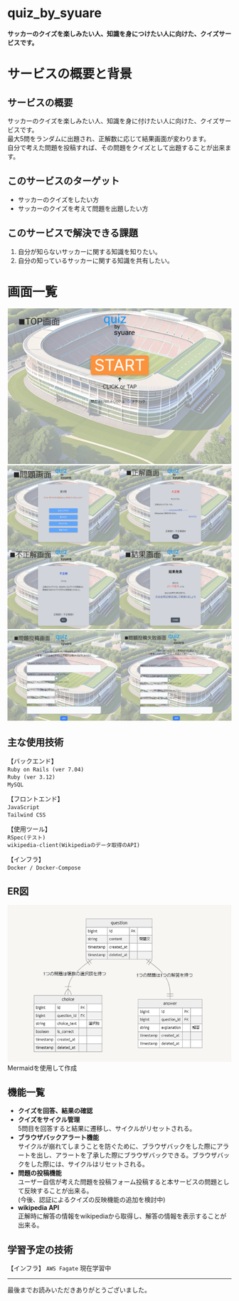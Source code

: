 # quiz_by_syuare
**サッカーのクイズを楽しみたい人、知識を身につけたい人に向けた、クイズサービスです。**

# サービスの概要と背景

## サービスの概要
サッカーのクイズを楽しみたい人、知識を身に付けたい人に向けた、クイズサービスです。<br>
最大5問をランダムに出題され、正解数に応じて結果画面が変わります。<br>
自分で考えた問題を投稿すれば、その問題をクイズとして出題することが出来ます。<br>


## このサービスのターゲット
* サッカーのクイズをしたい方
* サッカーのクイズを考えて問題を出題したい方

## このサービスで解決できる課題
1. 自分が知らないサッカーに関する知識を知りたい。<br>
2. 自分の知っているサッカーに関する知識を共有したい。

# 画面一覧
![Example Image](image_TOP-page.png)<br>
![Example Image](image_all-page.png)<br>
![Example Image](image_form.png)<br>


## 主な使用技術 
【バックエンド】<br>
``Ruby on Rails (ver 7.04)``<br>
``Ruby (ver 3.12)``<br>
``MySQL``<br>

【フロントエンド】<br>
``JavaScript``<br>
``Tailwind CSS``<br>

【使用ツール】<br>
``RSpec(テスト)``<br>
``wikipedia-client(Wikipediaのデータ取得のAPI)``<br>

【インフラ】<br>
``Docker / Docker-Compose`` <br>

## ER図
![Example Image](image_ER-figure.png)<br>
Mermaidを使用して作成<br>

## 機能一覧
* **クイズを回答、結果の確認**
* **クイズをサイクル管理**<br>5問目を回答すると結果に遷移し、サイクルがリセットされる。
* **ブラウザバックアラート機能**<br>サイクルが崩れてしまうことを防ぐために、ブラウザバックをした際にアラートを出し、アラートを了承した際にブラウザバックできる。ブラウザバックをした際には、サイクルはリセットされる。
* **問題の投稿機能**<br>ユーザー自信が考えた問題を投稿フォーム投稿すると本サービスの問題として反映することが出来る。<br>(今後、認証によるクイズの反映機能の追加を検討中)
* **wikipedia API**<br>正解時に解答の情報をwikipediaから取得し、解答の情報を表示することが出来る。

## 学習予定の技術
【インフラ】
`` AWS Fagate `` 現在学習中<br>

--- 

最後までお読みいただきありがとうございました。
